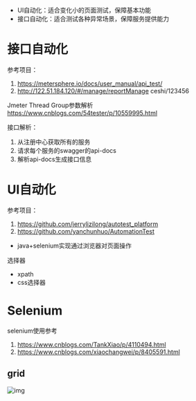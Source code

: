 - UI自动化：适合变化小的页面测试，保障基本功能
- 接口自动化：适合测试各种异常场景，保障服务提供能力







# 接口自动化

参考项目：

1. https://metersphere.io/docs/user_manual/api_test/
2. http://122.51.184.120/#/manage/reportManage    ceshi/123456

Jmeter Thread Group参数解析 https://www.cnblogs.com/54tester/p/10559995.html



接口解析：

1. 从注册中心获取所有的服务
2. 请求每个服务的swagger的api-docs
3. 解析api-docs生成接口信息





# UI自动化

参考项目：

1. https://github.com/jerrylizilong/autotest_platform
2. https://github.com/yanchunhuo/AutomationTest

- java+selenium实现通过浏览器对页面操作



选择器

- xpath
- css选择器



# Selenium

selenium使用参考

1. https://www.cnblogs.com/TankXiao/p/4110494.html
2. https://www.cnblogs.com/xiaochangwei/p/8405591.html

## grid

![img](https://www.selenium.dev/documentation/images/grid.png)